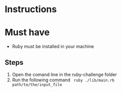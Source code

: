 # Instructions

# Must have

*   Ruby must be installed in your machine
## Steps

1. Open the comand line in the ruby-challenge folder
2. Run the following command ` ruby ./lib/main.rb path/to/the/input_file`